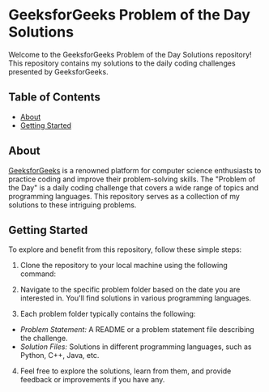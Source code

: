 # GeeksforGeeks Problem of the Day Solutions

Welcome to the GeeksforGeeks Problem of the Day Solutions repository! This repository contains my solutions to the daily coding challenges presented by GeeksforGeeks.

## Table of Contents

- [About](#about)
- [Getting Started](#getting-started)

## About

[GeeksforGeeks](https://www.geeksforgeeks.org/) is a renowned platform for computer science enthusiasts to practice coding and improve their problem-solving skills. The "Problem of the Day" is a daily coding challenge that covers a wide range of topics and programming languages. This repository serves as a collection of my solutions to these intriguing problems.

## Getting Started

To explore and benefit from this repository, follow these simple steps:

1. Clone the repository to your local machine using the following command:

2. Navigate to the specific problem folder based on the date you are interested in. You'll find solutions in various programming languages.

3. Each problem folder typically contains the following:
- *Problem Statement:* A README or a problem statement file describing the challenge.
- *Solution Files:* Solutions in different programming languages, such as Python, C++, Java, etc.

4. Feel free to explore the solutions, learn from them, and provide feedback or improvements if you have any.
